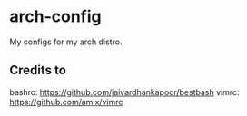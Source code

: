 # arch-config

My configs for my arch distro.




Credits to
----------
bashrc: https://github.com/jaivardhankapoor/bestbash
vimrc: https://github.com/amix/vimrc
